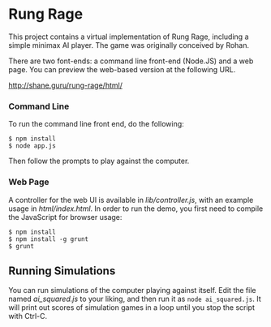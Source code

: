 Rung Rage
=========

This project contains a virtual implementation of Rung Rage, including a simple minimax AI player.  The game was originally conceived by Rohan.

There are two font-ends: a command line front-end (Node.JS) and a web page.  You can preview the web-based version at the following URL.

http://shane.guru/rung-rage/html/

### Command Line

To run the command line front end, do the following:

	$ npm install
	$ node app.js

Then follow the prompts to play against the computer.

### Web Page

A controller for the web UI is available in *lib/controller.js*, with an example usage in *html/index.html*.  In order to run the demo, you first need to compile the JavaScript for browser usage:

	$ npm install
	$ npm install -g grunt
	$ grunt

## Running Simulations

You can run simulations of the computer playing against itself.  Edit the file named *ai_squared.js* to your liking, and then run it as `node ai_squared.js`.  It will print out scores of simulation games in a loop until you stop the script with Ctrl-C.
